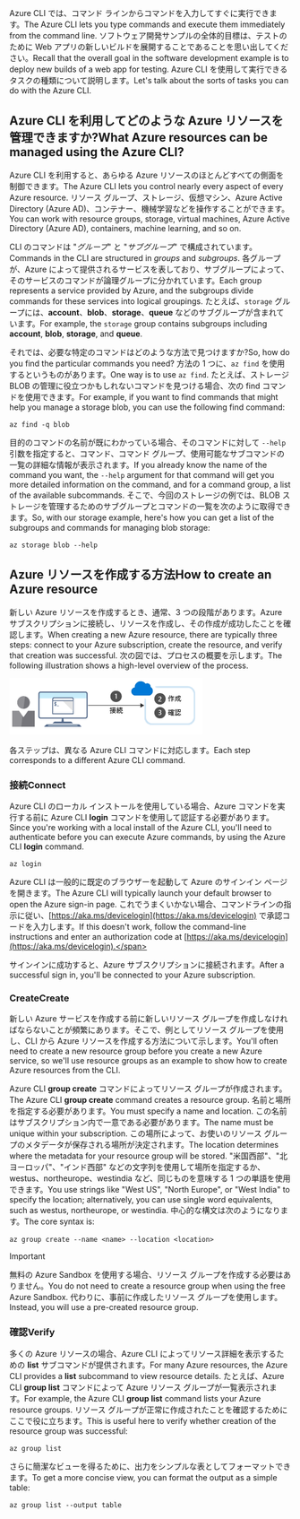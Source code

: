 <span data-ttu-id="bcd3d-101">Azure CLI では、コマンド ラインからコマンドを入力してすぐに実行できます。</span><span class="sxs-lookup"><span data-stu-id="bcd3d-101">The Azure CLI lets you type commands and execute them immediately from the command line.</span></span> <span data-ttu-id="bcd3d-102">ソフトウェア開発サンプルの全体的目標は、テストのために Web アプリの新しいビルドを展開することであることを思い出してください。</span><span class="sxs-lookup"><span data-stu-id="bcd3d-102">Recall that the overall goal in the software development example is to deploy new builds of a web app for testing.</span></span> <span data-ttu-id="bcd3d-103">Azure CLI を使用して実行できるタスクの種類について説明します。</span><span class="sxs-lookup"><span data-stu-id="bcd3d-103">Let's talk about the sorts of tasks you can do with the Azure CLI.</span></span>

## <a name="what-azure-resources-can-be-managed-using-the-azure-cli"></a><span data-ttu-id="bcd3d-104">Azure CLI を利用してどのような Azure リソースを管理できますか?</span><span class="sxs-lookup"><span data-stu-id="bcd3d-104">What Azure resources can be managed using the Azure CLI?</span></span>

<span data-ttu-id="bcd3d-105">Azure CLI を利用すると、あらゆる Azure リソースのほとんどすべての側面を制御できます。</span><span class="sxs-lookup"><span data-stu-id="bcd3d-105">The Azure CLI lets you control nearly every aspect of every Azure resource.</span></span> <span data-ttu-id="bcd3d-106">リソース グループ、ストレージ、仮想マシン、Azure Active Directory (Azure AD)、コンテナー、機械学習などを操作することができます。</span><span class="sxs-lookup"><span data-stu-id="bcd3d-106">You can work with resource groups, storage, virtual machines, Azure Active Directory (Azure AD), containers, machine learning, and so on.</span></span>

<span data-ttu-id="bcd3d-107">CLI のコマンドは "_グループ_" と "_サブグループ_" で構成されています。</span><span class="sxs-lookup"><span data-stu-id="bcd3d-107">Commands in the CLI are structured in _groups_ and _subgroups_.</span></span> <span data-ttu-id="bcd3d-108">各グループが、Azure によって提供されるサービスを表しており、サブグループによって、そのサービスのコマンドが論理グループに分かれています。</span><span class="sxs-lookup"><span data-stu-id="bcd3d-108">Each group represents a service provided by Azure, and the subgroups divide commands for these services into logical groupings.</span></span> <span data-ttu-id="bcd3d-109">たとえば、`storage` グループには、**account**、**blob**、**storage**、**queue** などのサブグループが含まれています。</span><span class="sxs-lookup"><span data-stu-id="bcd3d-109">For example, the `storage` group contains subgroups including **account**, **blob**, **storage**, and **queue**.</span></span>

<span data-ttu-id="bcd3d-110">それでは、必要な特定のコマンドはどのような方法で見つけますか?</span><span class="sxs-lookup"><span data-stu-id="bcd3d-110">So, how do you find the particular commands you need?</span></span> <span data-ttu-id="bcd3d-111">方法の 1 つに、`az find` を使用するというものがあります。</span><span class="sxs-lookup"><span data-stu-id="bcd3d-111">One way is to use `az find`.</span></span> <span data-ttu-id="bcd3d-112">たとえば、ストレージ BLOB の管理に役立つかもしれないコマンドを見つける場合、次の find コマンドを使用できます。</span><span class="sxs-lookup"><span data-stu-id="bcd3d-112">For example, if you want to find commands that might help you manage a storage blob, you can use the following find command:</span></span>

```azurecli
az find -q blob
```

<span data-ttu-id="bcd3d-113">目的のコマンドの名前が既にわかっている場合、そのコマンドに対して `--help` 引数を指定すると、コマンド、コマンド グループ、使用可能なサブコマンドの一覧の詳細な情報が表示されます。</span><span class="sxs-lookup"><span data-stu-id="bcd3d-113">If you already know the name of the command you want, the `--help` argument for that command will get you more detailed information on the command, and for a command group, a list of the available subcommands.</span></span> <span data-ttu-id="bcd3d-114">そこで、今回のストレージの例では、BLOB ストレージを管理するためのサブグループとコマンドの一覧を次のように取得できます。</span><span class="sxs-lookup"><span data-stu-id="bcd3d-114">So, with our storage example, here's how you can get a list of the subgroups and commands for managing blob storage:</span></span>

```azurecli
az storage blob --help
```

## <a name="how-to-create-an-azure-resource"></a><span data-ttu-id="bcd3d-115">Azure リソースを作成する方法</span><span class="sxs-lookup"><span data-stu-id="bcd3d-115">How to create an Azure resource</span></span>

<span data-ttu-id="bcd3d-116">新しい Azure リソースを作成するとき、通常、3 つの段階があります。Azure サブスクリプションに接続し、リソースを作成し、その作成が成功したことを確認します。</span><span class="sxs-lookup"><span data-stu-id="bcd3d-116">When creating a new Azure resource, there are typically three steps: connect to your Azure subscription, create the resource, and verify that creation was successful.</span></span> <span data-ttu-id="bcd3d-117">次の図では、プロセスの概要を示します。</span><span class="sxs-lookup"><span data-stu-id="bcd3d-117">The following illustration shows a high-level overview of the process.</span></span>

![コマンド ライン インターフェイスを使用して Azure リソースを作成する手順を示す図。](../media/4-create-resources-overview.png)

<span data-ttu-id="bcd3d-119">各ステップは、異なる Azure CLI コマンドに対応します。</span><span class="sxs-lookup"><span data-stu-id="bcd3d-119">Each step corresponds to a different Azure CLI command.</span></span>

### <a name="connect"></a><span data-ttu-id="bcd3d-120">接続</span><span class="sxs-lookup"><span data-stu-id="bcd3d-120">Connect</span></span>

<span data-ttu-id="bcd3d-121">Azure CLI のローカル インストールを使用している場合、Azure コマンドを実行する前に Azure CLI **login** コマンドを使用して認証する必要があります。</span><span class="sxs-lookup"><span data-stu-id="bcd3d-121">Since you're working with a local install of the Azure CLI, you'll need to authenticate before you can execute Azure commands, by using the Azure CLI **login** command.</span></span>

```azurecli
az login
```

<span data-ttu-id="bcd3d-122">Azure CLI は一般的に既定のブラウザーを起動して Azure のサインイン ページを開きます。</span><span class="sxs-lookup"><span data-stu-id="bcd3d-122">The Azure CLI will typically launch your default browser to open the Azure sign-in page.</span></span> <span data-ttu-id="bcd3d-123">これでうまくいかない場合、コマンドラインの指示に従い、[https://aka.ms/devicelogin](https://aka.ms/devicelogin) で承認コードを入力します。</span><span class="sxs-lookup"><span data-stu-id="bcd3d-123">If this doesn't work, follow the command-line instructions and enter an authorization code at [https://aka.ms/devicelogin](https://aka.ms/devicelogin).</span></span>

<span data-ttu-id="bcd3d-124">サインインに成功すると、Azure サブスクリプションに接続されます。</span><span class="sxs-lookup"><span data-stu-id="bcd3d-124">After a successful sign in, you'll be connected to your Azure subscription.</span></span>

### <a name="create"></a><span data-ttu-id="bcd3d-125">Create</span><span class="sxs-lookup"><span data-stu-id="bcd3d-125">Create</span></span>

<span data-ttu-id="bcd3d-126">新しい Azure サービスを作成する前に新しいリソース グループを作成しなければならないことが頻繁にあります。そこで、例としてリソース グループを使用し、CLI から Azure リソースを作成する方法について示します。</span><span class="sxs-lookup"><span data-stu-id="bcd3d-126">You'll often need to create a new resource group before you create a new Azure service, so we'll use resource groups as an example to show how to create Azure resources from the CLI.</span></span>

<span data-ttu-id="bcd3d-127">Azure CLI **group create** コマンドによってリソース グループが作成されます。</span><span class="sxs-lookup"><span data-stu-id="bcd3d-127">The Azure CLI **group create** command creates a resource group.</span></span> <span data-ttu-id="bcd3d-128">名前と場所を指定する必要があります。</span><span class="sxs-lookup"><span data-stu-id="bcd3d-128">You must specify a name and location.</span></span> <span data-ttu-id="bcd3d-129">この名前はサブスクリプション内で一意である必要があります。</span><span class="sxs-lookup"><span data-stu-id="bcd3d-129">The name must be unique within your subscription.</span></span> <span data-ttu-id="bcd3d-130">この場所によって、お使いのリソース グループのメタデータが保存される場所が決定されます。</span><span class="sxs-lookup"><span data-stu-id="bcd3d-130">The location determines where the metadata for your resource group will be stored.</span></span> <span data-ttu-id="bcd3d-131">"米国西部"、"北ヨーロッパ"、"インド西部" などの文字列を使用して場所を指定するか、westus、northeurope、westindia など、同じものを意味する 1 つの単語を使用できます。</span><span class="sxs-lookup"><span data-stu-id="bcd3d-131">You use strings like "West US", "North Europe", or "West India" to specify the location; alternatively, you can use single word equivalents, such as westus, northeurope, or westindia.</span></span> <span data-ttu-id="bcd3d-132">中心的な構文は次のようになります。</span><span class="sxs-lookup"><span data-stu-id="bcd3d-132">The core syntax is:</span></span>

```azurecli
az group create --name <name> --location <location>
```

> [!IMPORTANT]
> <span data-ttu-id="bcd3d-133">無料の Azure Sandbox を使用する場合、リソース グループを作成する必要はありません。</span><span class="sxs-lookup"><span data-stu-id="bcd3d-133">You do not need to create a resource group when using the free Azure Sandbox.</span></span> <span data-ttu-id="bcd3d-134">代わりに、事前に作成したリソース グループを使用します。</span><span class="sxs-lookup"><span data-stu-id="bcd3d-134">Instead, you will use a pre-created resource group.</span></span>

### <a name="verify"></a><span data-ttu-id="bcd3d-135">確認</span><span class="sxs-lookup"><span data-stu-id="bcd3d-135">Verify</span></span>

<span data-ttu-id="bcd3d-136">多くの Azure リソースの場合、Azure CLI によってリソース詳細を表示するための **list** サブコマンドが提供されます。</span><span class="sxs-lookup"><span data-stu-id="bcd3d-136">For many Azure resources, the Azure CLI provides a **list** subcommand to view resource details.</span></span> <span data-ttu-id="bcd3d-137">たとえば、Azure CLI **group list** コマンドによって Azure リソース グループが一覧表示されます。</span><span class="sxs-lookup"><span data-stu-id="bcd3d-137">For example, the Azure CLI **group list** command lists your Azure resource groups.</span></span> <span data-ttu-id="bcd3d-138">リソース グループが正常に作成されたことを確認するためにここで役に立ちます。</span><span class="sxs-lookup"><span data-stu-id="bcd3d-138">This is useful here to verify whether creation of the resource group was successful:</span></span>

```azurecli
az group list
```

<span data-ttu-id="bcd3d-139">さらに簡潔なビューを得るために、出力をシンプルな表としてフォーマットできます。</span><span class="sxs-lookup"><span data-stu-id="bcd3d-139">To get a more concise view, you can format the output as a simple table:</span></span>

```azurecli
az group list --output table
```
